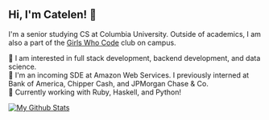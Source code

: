 ## Hi, I'm Catelen! 👋
I'm a senior studying CS at Columbia University. Outside of academics, I am also a part of the <a href="http://gwcatcolumbia.com/" target="_blank">Girls Who Code</a> club on campus.

🌱 I am interested in full stack development, backend development, and data science.  
🔭 I'm an incoming SDE at Amazon Web Services. I previously interned at Bank of America, Chipper Cash, and JPMorgan Chase & Co.  
💬 Currently working with Ruby, Haskell, and Python!


[![My Github Stats](https://github-readme-stats.vercel.app/api?username=catw101&theme=buefy&hide=stars&show_icons=true)](https://github.com/anuraghazra/github-readme-stats)

<!--

Here are some ideas to get you started:

- 🔭 I’m currently working on ...
- 🌱 I’m currently learning ...
- 👯 I’m looking to collaborate on ...
- 🤔 I’m looking for help with ...
- 💬 Ask me about ...
- 📫 How to reach me: ...
- 😄 Pronouns: ...
- ⚡ Fun fact: ...
-->
